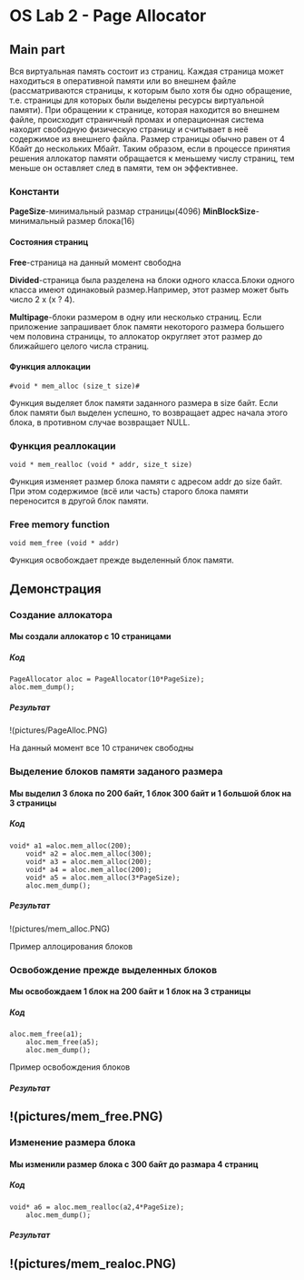 
# OS Lab 2 - Page Allocator


## Main part


Вся виртуальная память состоит из страниц. Каждая страница может находиться в оперативной памяти или во внешнем файле (рассматриваются страницы, к которым было хотя бы одно обращение, т.е. страницы для которых были выделены ресурсы виртуальной памяти). При обращении к странице, которая находится во внешнем файле, происходит страничный промах и операционная система находит свободную физическую страницу и считывает в неё содержимое из внешнего файла. Размер страницы обычно равен от 4 Кбайт до нескольких Мбайт. Таким образом, если в процессе принятия решения аллокатор памяти обращается к меньшему числу страниц, тем меньше он оставляет след в памяти, тем он эффективнее.
### Константи
**PageSize**-минимальный размар страницы(4096)
**MinBlockSizе**-минимальный размер блока(16)

#### Состояния страниц

**Free**-страница на данный момент свободна

**Divided**-страница была разделена на блоки одного класса.Блоки одного класса имеют одинаковый размер.Например, этот размер может быть число 2 x (x ? 4).

**Multipage**-блоки размером в одну или несколько страниц. Если приложение запрашивает блок памяти некоторого размера большего чем половина страницы, то аллокатор округляет этот размер до ближайшего целого числа страниц.


#### Функция аллокации

```
#void * mem_alloc (size_t size)#
```

Функция выделяет блок памяти заданного размера в size байт. Если блок памяти был выделен успешно, то возвращает адрес начала этого блока, в противном случае возвращает NULL.

### Функция реаллокации

```
void * mem_realloc (void * addr, size_t size)
```

Функция изменяет размер блока памяти с адресом addr до size байт. При этом содержимое (всё или часть) старого блока памяти переносится в другой блок памяти.


### Free memory function
```
void mem_free (void * addr)
```

Функция освобождает прежде выделенный блок памяти.

## Демонстрация

### Создание аллокатора
#### Мы создали аллокатор с 10 страницами

##### Код
```
PageAllocator aloc = PageAllocator(10*PageSize);
aloc.mem_dump();
```
##### Результат
!(pictures/PageAlloc.PNG)

На данный момент все 10 страничек свободны

### Выделение блоков памяти заданого размера
#### Мы выделил 3 блока по 200 байт, 1 блок 300 байт и 1 большой блок на 3 страницы

##### Код
```
void* a1 =aloc.mem_alloc(200);
	void* a2 = aloc.mem_alloc(300);
	void* a3 = aloc.mem_alloc(200);
	void* a4 = aloc.mem_alloc(200);
	void* a5 = aloc.mem_alloc(3*PageSize);
	aloc.mem_dump();
```

##### Результат
!(pictures/mem_alloc.PNG)

Пример аллоцирования блоков

### Освобождение прежде выделенных блоков
#### Мы освобождаем 1 блок на 200 байт и 1 блок на 3 страницы

##### Код
```
aloc.mem_free(a1);
	aloc.mem_free(a5);
	aloc.mem_dump();
```
Пример освобождения блоков
##### Результат
!(pictures/mem_free.PNG)
---
### Изменение размера блока
#### Мы изменили размер блока с 300 байт до размара 4 страниц
##### Код
```
void* a6 = aloc.mem_realloc(a2,4*PageSize);
	aloc.mem_dump();
```

##### Результат
!(pictures/mem_realoc.PNG)
---

